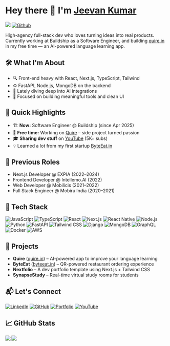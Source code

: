# Hey there 👋 I'm [Jeevan Kumar](https://g1mishra.dev)

![](https://visitor-badge.laobi.icu/badge?page_id=g1mishra.g1mishra) [![Github](https://img.shields.io/github/followers/g1mishra?label=Followers&logo=Github)](https://github.com/g1mishra)

High-agency full-stack dev who loves turning ideas into real products. Currently working at Buildship as a Software Engineer, and building [quire.in](https://quire.in) in my free time — an AI-powered language learning app.

## 🛠 What I'm About
- 🔍 Front-end heavy with React, Next.js, TypeScript, Tailwind
- ⚙️ FastAPI, Node.js, MongoDB on the backend
- 🧠 Lately diving deep into AI integrations
- 🎯 Focused on building meaningful tools and clean UI

## 🚀 Quick Highlights  
- 🏗️ **Now:** Software Engineer @ Buildship (since Apr 2025)  
- 🌱 **Free time:** Working on [Quire](https://quire.in) – side project turned passion  
- 🎓 **Sharing dev stuff** on [YouTube](https://youtube.com/@codingwithjeevan) (5K+ subs)  
- 💡 Learned a lot from my first startup [ByteEat.in](https://byteeat.in)

## 💼 Previous Roles
- Next.js Developer @ EXPIA (2022–2024)
- Frontend Developer @ Intellemo.AI (2022)
- Web Developer @ Mobilicis (2021–2022)
- Full Stack Engineer @ Mobiru India (2020–2021)

## 🧰 Tech Stack
![JavaScript](https://img.shields.io/badge/-JavaScript-F7DF1E?style=flat-square&logo=javascript&logoColor=black)
![TypeScript](https://img.shields.io/badge/-TypeScript-3178C6?style=flat-square&logo=typescript&logoColor=white)
![React](https://img.shields.io/badge/-React-61DAFB?style=flat-square&logo=react&logoColor=black)
![Next.js](https://img.shields.io/badge/-Next.js-000000?style=flat-square&logo=next.js&logoColor=white)
![React Native](https://img.shields.io/badge/-React_Native-61DAFB?style=flat-square&logo=react&logoColor=black)
![Node.js](https://img.shields.io/badge/-Node.js-339933?style=flat-square&logo=node.js&logoColor=white)
![Python](https://img.shields.io/badge/-Python-3776AB?style=flat-square&logo=python&logoColor=white)
![FastAPI](https://img.shields.io/badge/-FastAPI-009485?style=flat-square&logo=fastapi&logoColor=white)
![Tailwind CSS](https://img.shields.io/badge/-Tailwind_CSS-38B2AC?style=flat-square&logo=tailwind-css&logoColor=white)
![Django](https://img.shields.io/badge/-Django-092E20?style=flat-square&logo=django&logoColor=white)
![MongoDB](https://img.shields.io/badge/-MongoDB-47A248?style=flat-square&logo=mongodb&logoColor=white)
![GraphQL](https://img.shields.io/badge/-GraphQL-E10098?style=flat-square&logo=graphql&logoColor=white)
![Docker](https://img.shields.io/badge/-Docker-2496ED?style=flat-square&logo=docker&logoColor=white)
![AWS](https://img.shields.io/badge/-AWS-232F3E?style=flat-square&logo=amazon-aws&logoColor=white)

## 🌟 Projects
- **Quire** ([quire.in](https://quire.in)) – AI-powered app to improve your language learning
- **ByteEat** ([byteeat.in](https://byteeat.in)) – QR-powered restaurant ordering experience
- **Nextfolio** – A dev portfolio template using Next.js + Tailwind CSS
- **SynapseStudy** – Real-time virtual study rooms for students

## 📬 Let's Connect
[![LinkedIn](https://img.shields.io/badge/LinkedIn-0077B5?style=for-the-badge&logo=linkedin&logoColor=white)](https://linkedin.com/in/g1mishra)
[![GitHub](https://img.shields.io/badge/GitHub-100000?style=for-the-badge&logo=github&logoColor=white)](https://github.com/g1mishra)
[![Portfolio](https://img.shields.io/badge/Portfolio-1DA1F2?style=for-the-badge&logo=googlechrome&logoColor=white)](https://g1mishra.dev)
[![YouTube](https://img.shields.io/badge/YouTube-FF0000?style=for-the-badge&logo=youtube&logoColor=white)](https://youtube.com/@codingwithjeevan)

## 📈 GitHub Stats
<div>
<a href="https://github-readme-stats.vercel.app/api?username=g1mishra&theme=github_dark">
  <img  align="left" src="https://github-readme-stats.vercel.app/api?username=g1mishra&count_private=true&show_icons=true&theme=github_dark" />
</a>
<a href="https://github-readme-stats.vercel.app/api/top-langs/?username=g1mishra&theme=github_dark">
  <img align="left" src="https://github-readme-stats.vercel.app/api/top-langs/?username=g1mishra&theme=github_dark"/>
</a>
</div>
